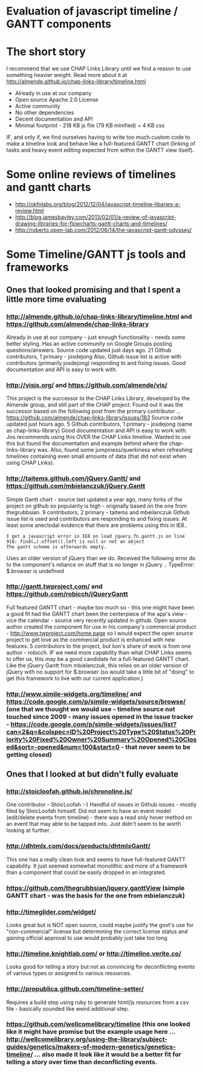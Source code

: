 Evaluation of javascript timeline / GANTT components
====================================================

# The short story
I recommend that we use CHAP Links Library until we find a reason to use something heavier weight. Read more about it at http://almende.github.io/chap-links-library/timeline.html  

* Already in use at our company
* Open source Apache 2.0 License
* Active community 
* No other dependencies
* Decent documentation and API
* Minimal footprint - 218 KB js file (79 KB minified) + 4 KB css

IF, and only if, we find ourselves having to write too much custom code to make a timeline look and behave like a full-featured GANTT chart (linking of tasks and heavy event editing expected from within the GANTT view itself). 

# Some online reviews of timelines and gantt charts

* http://okfnlabs.org/blog/2012/12/04/javascript-timeline-libaries-a-review.html
* http://blog.jamesbayley.com/2013/02/01/a-review-of-javascript-drawing-libraries-for-flowcharts-gantt-charts-and-timelines/
* http://roberto.open-lab.com/2012/06/14/the-javascript-gantt-odyssey/

# Some Timeline/GANTT js tools and frameworks

## Ones that looked promising and that I spent a little more time evaluating

### http://almende.github.io/chap-links-library/timeline.html and https://github.com/almende/chap-links-library
Already in use at our company - just enough functionality - needs some better styling.
Has an active community on Google Groups posting questions/answers.
Source code updated just days ago.
21 Github contributors, 1 primary - josdejong
Also, Github issue list is active with contributors (primarily josdejong) responding to and fixing issues.
Good documentation and API is easy to work with.

### http://visjs.org/ and https://github.com/almende/vis/
This project is the successor to the CHAP Links Library, developed by the Almende group, and still part of the CHAP project. Found out it was the successor based on the following post from the primary contributor ... https://github.com/almende/chap-links-library/issues/183
Source code updated just hours ago.
5 Github contributors, 1 primary - josdejong (same as chap-links-library)
Good documentation and API is easy to work with.
Jos recommends using this OVER the CHAP Links timeline.
Wanted to use this but found the documentation and example behind where the chap-links-library was.
Also, found some jumpiness/querkiness when refreshing timelines containing even small amounts of data (that did not exist when using CHAP Links).

### http://taitems.github.com/jQuery.Gantt/ and https://github.com/mbielanczuk/jQuery.Gantt 
Simple Gantt chart - source last updated a year ago, many forks of the project on github so popularity is high - originally based on the one from thegrubbsian.
9 contributors, 2 primary - taitems and mbeilanczuk
Github issue list is used and contributors are responding to and fixing issues.
At least some anectodal evidence that there are problems using this in IE8..

```
I get a javascript error in IE8 on load jquery.fn.gantt.js on line 918: find(…).offset().left is null or not an object
The gantt scheme is afterwards empty.
```

Uses an older version of jQuery than we do. Received the following error do to the component's reliance on stuff that is no longer in jQuery ..
TypeError: $.browser is undefined

### http://gantt.twproject.com/ and https://github.com/robicch/jQueryGantt 
Full featured GANTT chart - maybe too much so - this one might have been a good fit had the GANTT chart been the centerpiece of the app's view - vice the calendar - source very recently updated in github. Open source author created the component for use in his company's commercial product - http://www.twproject.com/home.page so I would expect the open source project to get love as the commercial product is enhanced with new features. 5 contributors to the project, but lion's share of work is from one author - robicch.
IF we need more capability than what CHAP Links seems to offer us, this may be a good candidate for a full-featured GANTT chart.  Like the jQuery Gantt from mbielanczuk, this relies on an older version of jQuery with no support for $.browser (so would take a little bit of "doing" to get this framework to live with our current application.)

### http://www.simile-widgets.org/timeline/ and https://code.google.com/p/simile-widgets/source/browse/ (one that we thought we would use - timeline source not touched since 2009 - many issues opened in the issue tracker - https://code.google.com/p/simile-widgets/issues/list?can=2&q=&colspec=ID%20Project%20Type%20Status%20Priority%20Fixed%20Owner%20Summary%20Opened%20Closed&sort=-opened&num=100&start=0 - that never seem to be getting closed)


## Ones that I looked at but didn't fully evaluate

### http://stoicloofah.github.io/chronoline.js/
One contributor - StoicLoofah :-)
Handful of issues in Github issues - mostly filed by StoicLoofah himself.
Did not seem to have an event model (edit/delete events from timeline) - there was a read only hover method on an event that may able to be tapped into. Just didn't seem to be worth looking at further.

### http://dhtmlx.com/docs/products/dhtmlxGantt/ 
This one has a really clean look and seems to have full-featured GANTT capability. It just seemed somewhat monolithic and more of a framework than a component that could be easily dropped in an integrated.

### https://github.com/thegrubbsian/jquery.ganttView (simple GANTT chart - was the basis for the one from mbielanczuk)

### http://timeglider.com/widget/ 
Looks great but is NOT open source, could maybe justify the govt's use for "non-commercial" license but determining the correct license status and gaining official approval to use would probably just take too long.

### http://timeline.knightlab.com/ or http://timeline.verite.co/ 
Looks good for telling a story but not as convincing for deconflicting events of various types or assigned to various resources.

### http://propublica.github.com/timeline-setter/ 
Requires a build step using ruby to generate html/js resources from a csv file - basically sounded like weird additional step.

### https://github.com/wellcomelibrary/timeline (this one looked like it might have promise but the example usage here ... http://wellcomelibrary.org/using-the-library/subject-guides/genetics/makers-of-modern-genetics/genetics-timeline/ ... also made it look like it would be a better fit for telling a story over time than deconflicting events.
